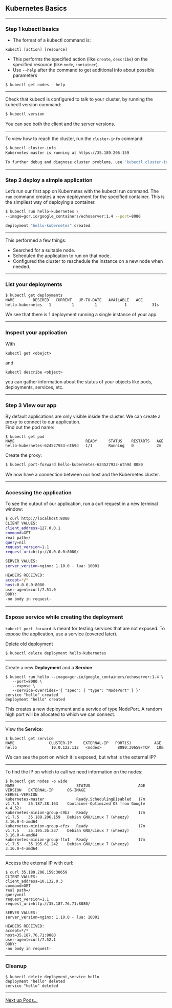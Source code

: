 ## Kubernetes Basics

---

### Step 1 kubectl basics

* The format of a kubectl command is: 
```
kubectl [action] [resource]
```
* This performs the specified action  (like `create`, `describe`) on the specified resource (like `node`, `container`). 
* Use `--help` after the command to get additional info about possible parameters
```
$ kubectl get nodes --help
```

---

Check that kubectl is configured to talk to your cluster, by running the kubectl version command:
```bash
$ kubectl version
```

You can see both the client and the server versions.

---

To view how to reach the cluster, run the `cluster-info` command:
```bash
$ kubectl cluster-info
Kubernetes master is running at https://35.189.206.159

To further debug and diagnose cluster problems, use 'kubectl cluster-info dump'.
```

---

### Step 2 deploy a simple application 

Let’s run our first app on Kubernetes with the kubectl run command. The `run` command creates a new deployment for the specified container. This is the simpliest way of deploying a container.

```bash
$ kubectl run hello-kubernetes \
--image=gcr.io/google_containers/echoserver:1.4 --port=8080

deployment "hello-kubernetes" created
```

---

This performed a few things:
* Searched for a suitable node.
* Scheduled the application to run on that node.
* Configured the cluster to reschedule the instance on a new node when needed.

---

### List your deployments

```bash
$ kubectl get deployments
NAME        DESIRED   CURRENT   UP-TO-DATE   AVAILABLE   AGE
hello-kubernetes   1         1         1            1           31s
```

We see that there is 1 deployment running a single instance of your app. 

---

### Inspect your application

With 
```
kubectl get <obejct>
```
and 
```
kubectl describe <object>
```
you can gather information about the status of your objects like pods, deployments, services, etc.

---

### Step 3 View our app

By default applications are only visible inside the cluster. We can create a proxy to connect to our application.  
Find out the pod name:
```
$ kubectl get pod
NAME                               READY     STATUS    RESTARTS   AGE
hello-kubernetes-624527933-nth9d   1/1       Running   0          2m
```
Create the proxy:
```bash
$ kubectl port-forward hello-kubernetes-624527933-nth9d 8080 
```
We now have a connection between our host and the Kubernetes cluster.

---

### Accessing the application

To see the output of our application, run a curl request in a new terminal window:
```bash
$ curl http://localhost:8080
CLIENT VALUES:
client_address=127.0.0.1
command=GET
real path=/
query=nil
request_version=1.1
request_uri=http://0.0.0.0:8080/

SERVER VALUES:
server_version=nginx: 1.10.0 - lua: 10001

HEADERS RECEIVED:
accept=*/*
host=0.0.0.0:8080
user-agent=curl/7.51.0
BODY:
-no body in request-
```

---

### Expose service while creating the deployment

`kubectl port-forward` is meant for testing services that are not exposed. To expose the application, use a service (covered later).

Delete old deployment
```
$ kubectl delete deployment hello-kubernetes
```

---

Create a new **Deployment** and a **Service**

```
$ kubectl run hello --image=gcr.io/google_containers/echoserver:1.4 \
   --port=8080 \
   --expose \
   --service-overrides='{ "spec": { "type": "NodePort" } }'
service "hello" created
deployment "hello" created
```

This creates a new deployment and a service of type:NodePort. A random high port will be allocated to which we can connect.

---

View the **Service**:

```
$ kubectl get service
NAME               CLUSTER-IP     EXTERNAL-IP   PORT(S)          AGE
hello   			10.0.122.112   <nodes>       8080:30659/TCP   10m
```

We can see the port on which it is exposed, but what is the external IP?

---

To find the IP on which to call we need information on the nodes:

```
$ kubectl get nodes -o wide
NAME                           STATUS                     AGE       VERSION   EXTERNAL-IP      OS-IMAGE                             KERNEL-VERSION
kubernetes-master              Ready,SchedulingDisabled   17m       v1.7.5    35.187.38.163    Container-Optimized OS from Google   4.4.52+
kubernetes-minion-group-c9bz   Ready                      17m       v1.7.5    35.189.206.159   Debian GNU/Linux 7 (wheezy)          3.16.0-4-amd64
kubernetes-minion-group-cfzx   Ready                      17m       v1.7.5    35.195.36.237    Debian GNU/Linux 7 (wheezy)          3.16.0-4-amd64
kubernetes-minion-group-ftw1   Ready                      17m       v1.7.5    35.195.61.242    Debian GNU/Linux 7 (wheezy)          3.16.0-4-amd64
```
---


Access the external IP with curl:

```
$ curl 35.189.206.159:30659
CLIENT VALUES:
client_address=10.132.0.3
command=GET
real path=/
query=nil
request_version=1.1
request_uri=http://35.187.76.71:8080/

SERVER VALUES:
server_version=nginx: 1.10.0 - lua: 10001

HEADERS RECEIVED:
accept=*/*
host=35.187.76.71:8080
user-agent=curl/7.52.1
BODY:
-no body in request-
```

---

### Cleanup

```
$ kubectl delete deployment,service hello
deployment "hello" deleted
service "hello" deleted
```

---

[Next up Pods...](../02_pods.md)

